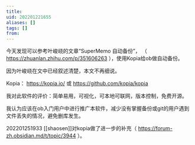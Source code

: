 ```yaml
---
title: 
uid: 202201221655
aliases: []
tags: []
from: 
---
```


今天发现可以参考叶峻峣的文章“SuperMemo 自动备份”， （ https://zhuanlan.zhihu.com/p/351606263 ），使用Kopia给ob做自动备份。

因为叶峻峣在文中已经叙述清楚，本文不再细说。

Kopia： https://kopia.io/
或 https://github.com/kopia/kopia

我对此软件的评价：简单易用，可视化，可本地可联网，版本控制，免费开源。

我认为应该在ob入门用户中进行推广本软件，减少没有掌握备份或git的用户遇到文件丢失的情况，避免删库发生。

202201251933
[[shaosen]]对kopia做了进一步的补充（ https://forum-zh.obsidian.md/t/topic/3944 ）。